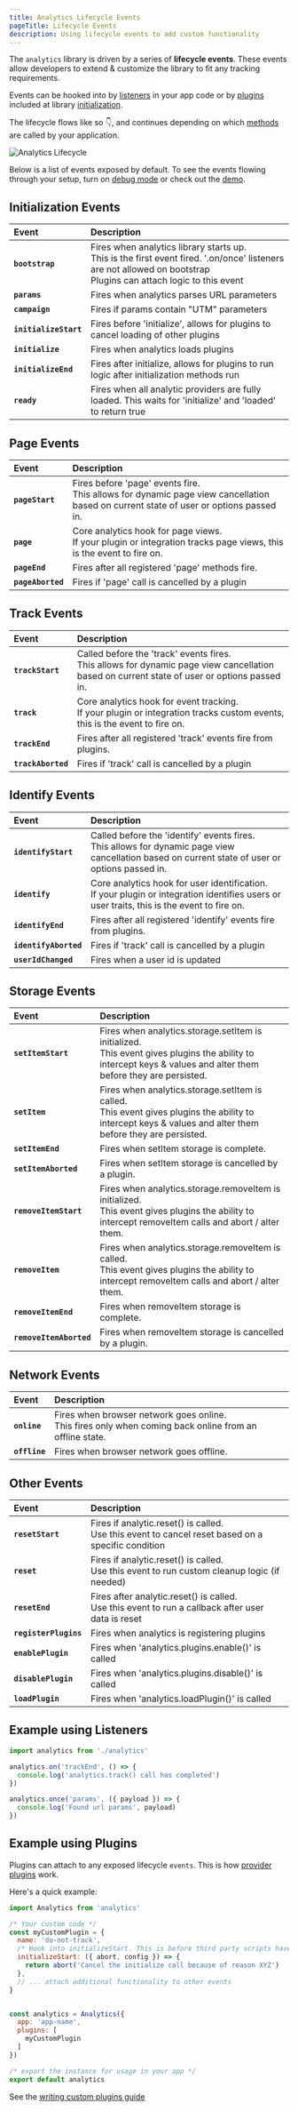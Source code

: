 ```yaml
---
title: Analytics Lifecycle Events
pageTitle: Lifecycle Events
description: Using lifecycle events to add custom functionality
---
```


The `analytics` library is driven by a series of **lifecycle events**. These events allow developers to extend & customize the library to fit any tracking requirements.

Events can be hooked into by [listeners](https://getanalytics.io/using-listeners/) in your app code or by [plugins](https://getanalytics.io/plugins/) included at library [initialization](https://getanalytics.io/api/#configuration).

The lifecycle flows like so 👇, and continues depending on which [methods](https://getanalytics.io/api/) are called by your application.

![Analytics Lifecycle](https://user-images.githubusercontent.com/532272/64586657-db813300-d351-11e9-83d8-0d81c6973e49.png)

Below is a list of events exposed by default. To see the events flowing through your setup, turn on [debug mode](https://getanalytics.io/debugging/) or check out the [demo](https://analytics-demo.netlify.com/).

## Initialization Events

| Event | Description |
|:------|:-------|
| **`bootstrap`** | Fires when analytics library starts up.<br/>This is the first event fired. '.on/once' listeners are not allowed on bootstrap<br/>Plugins can attach logic to this event |
| **`params`** | Fires when analytics parses URL parameters |
| **`campaign`** | Fires if params contain "UTM" parameters |
| **`initializeStart`** | Fires before 'initialize', allows for plugins to cancel loading of other plugins |
| **`initialize`** | Fires when analytics loads plugins |
| **`initializeEnd`** | Fires after initialize, allows for plugins to run logic after initialization methods run |
| **`ready`** | Fires when all analytic providers are fully loaded. This waits for 'initialize' and 'loaded' to return true |

## Page Events

| Event | Description |
|:------|:-------|
| **`pageStart`** | Fires before 'page' events fire.<br/> This allows for dynamic page view cancellation based on current state of user or options passed in. |
| **`page`** | Core analytics hook for page views.<br/> If your plugin or integration tracks page views, this is the event to fire on. |
| **`pageEnd`** | Fires after all registered 'page' methods fire. |
| **`pageAborted`** | Fires if 'page' call is cancelled by a plugin |

## Track Events

| Event | Description |
|:------|:-------|
| **`trackStart`** | Called before the 'track' events fires.<br/> This allows for dynamic page view cancellation based on current state of user or options passed in. |
| **`track`** | Core analytics hook for event tracking.<br/> If your plugin or integration tracks custom events, this is the event to fire on. |
| **`trackEnd`** | Fires after all registered 'track' events fire from plugins. |
| **`trackAborted`** | Fires if 'track' call is cancelled by a plugin |

## Identify Events

| Event | Description |
|:------|:-------|
| **`identifyStart`** | Called before the 'identify' events fires.<br/>This allows for dynamic page view cancellation based on current state of user or options passed in. |
| **`identify`** | Core analytics hook for user identification.<br/> If your plugin or integration identifies users or user traits, this is the event to fire on. |
| **`identifyEnd`** | Fires after all registered 'identify' events fire from plugins. |
| **`identifyAborted`** | Fires if 'track' call is cancelled by a plugin |
| **`userIdChanged`** | Fires when a user id is updated |

## Storage Events

| Event | Description |
|:------|:-------|
| **`setItemStart`** | Fires when analytics.storage.setItem is initialized.<br/>This event gives plugins the ability to intercept keys & values and alter them before they are persisted. |
| **`setItem`** | Fires when analytics.storage.setItem is called.<br/>This event gives plugins the ability to intercept keys & values and alter them before they are persisted. |
| **`setItemEnd`** | Fires when setItem storage is complete. |
| **`setItemAborted`** | Fires when setItem storage is cancelled by a plugin. |
| **`removeItemStart`** | Fires when analytics.storage.removeItem is initialized.<br/>This event gives plugins the ability to intercept removeItem calls and abort / alter them. |
| **`removeItem`** | Fires when analytics.storage.removeItem is called.<br/>This event gives plugins the ability to intercept removeItem calls and abort / alter them. |
| **`removeItemEnd`** | Fires when removeItem storage is complete. |
| **`removeItemAborted`** | Fires when removeItem storage is cancelled by a plugin. |

## Network Events

| Event | Description |
|:------|:-------|
| **`online`** | Fires when browser network goes online.<br/>This fires only when coming back online from an offline state. |
| **`offline`** | Fires when browser network goes offline. |

## Other Events

| Event | Description |
|:------|:-------|
| **`resetStart`** | Fires if analytic.reset() is called.<br/>Use this event to cancel reset based on a specific condition |
| **`reset`** | Fires if analytic.reset() is called.<br/>Use this event to run custom cleanup logic (if needed) |
| **`resetEnd`** | Fires after analytic.reset() is called.<br/>Use this event to run a callback after user data is reset |
| **`registerPlugins`** | Fires when analytics is registering plugins |
| **`enablePlugin`** | Fires when 'analytics.plugins.enable()' is called |
| **`disablePlugin`** | Fires when 'analytics.plugins.disable()' is called |
| **`loadPlugin`** | Fires when 'analytics.loadPlugin()' is called |

## Example using Listeners

```js
import analytics from './analytics'

analytics.on('trackEnd', () => {
  console.log('analytics.track() call has completed')
})

analytics.once('params', ({ payload }) => {
  console.log('Found url params', payload)
})
```

## Example using Plugins

Plugins can attach to any exposed lifecycle `events`. This is how [provider plugins](https://getanalytics.io/plugins/writing-plugins/#1-provider-plugins) work.

Here's a quick example:

```js
import Analytics from 'analytics'

/* Your custom code */
const myCustomPlugin = {
  name: 'do-not-track',
  /* Hook into initializeStart. This is before third party scripts have loaded on the page */
  initializeStart: ({ abort, config }) => {
    return abort('Cancel the initialize call because of reason XYZ')
  },
  // ... attach additional functionality to other events
}


const analytics = Analytics({
  app: 'app-name',
  plugins: [
    myCustomPlugin
  ]
})

/* export the instance for usage in your app */
export default analytics
```

See the [writing custom plugins guide](https://getanalytics.io/plugins/writing-plugins/)
